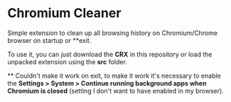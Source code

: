 # Chromium Cleaner

Simple extension to clean up all browsing history on Chromium/Chrome browser on startup or **exit.

To use it, you can just download the __CRX__ in this repository or load the unpacked extension using the __src__ folder.



** Couldn't make it work on exit, to make it work it's necessary to enable the __Settings > System > Continue running background apps when Chromium is closed__ (setting I don't want to have enabled in my browser).

